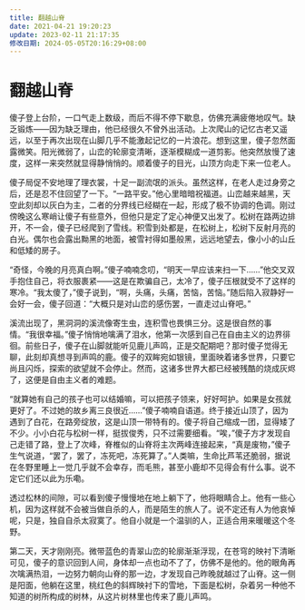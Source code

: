 ```yaml
---
title: 翻越山脊
date: 2021-04-21 19:20:23
update: 2023-02-11 21:17:35
修改日期: 2024-05-05T20:16:29+08:00
---
```


# 翻越山脊

傻子登上台阶，一口气走上数级，而后不得不停下歇息，仿佛充满疲倦地叹气。缺乏锻炼——因为缺乏理由，他已经很久不曾外出活动。上次爬山的记忆古老又遥远，以至于再次出现在山脚几乎不能激起记忆的一片浪花。想到这里，傻子忽然面露微笑。阳光微弱了，山峦的轮廓变清晰，逐渐模糊成一道剪影。他突然放慢了速度，这样一来突然就显得静悄悄的。顺着傻子的目光，山顶方向走下来一位老人。

傻子局促不安地理了理衣裳，十足一副流氓的派头。虽然这样，在老人走过身旁之后，还是忍不住回望了一下。“一路平安。”他心里暗暗祝福道。山峦越来越黑，天空此刻却以灰白为主，二者的分界线已经糊在一起，形成了极不协调的色调。刚过傍晚这么寒峭让傻子有些意外，但他只是定了定心神便又出发了。松树在路两边排开，不一会，傻子已经爬到了雪线。积雪到处都是，在松树上，松树下反射月亮的白光。偶尔也会露出黝黑的地面，被雪衬得如墨般黑，远远地望去，像小小的山丘和低矮的房子。

“奇怪，今晚的月亮真白啊。”傻子喃喃念叨，“明天一早应该来扫一下……”他交叉双手抱住自己，将衣服裹紧——这是在欺骗自己，太冷了，傻子压根就受不了这样的寒冷。“我太傻了，”傻子说到，“啊，头痛，头痛，苦恼，苦恼。”随后陷入寂静好一会好一会，傻子回道：“大概只是对山峦的感伤罢，一直走过山脊吧。”

溪流出现了，黑洞洞的溪流像寄生虫，连积雪也畏惧三分。这是很自然的事情。“我很幸福。”傻子悄悄地噙满了泪水，他第一次感到自己在自由主义的边界徘徊。前些日子，傻子在山脚就能听见鹿儿声鸣，正是交配期吧？那时傻子觉得无聊，此刻却真想寻到声鸣的鹿。傻子的双眸宛如银镜，里面映着诸多世界，只要它尚且闪烁，探索的欲望就不会停止。然而，这诸多世界大都已经被残酷的烧成灰烬了，这便是自由主义者的难题。

“就算她有自己的孩子也可以结婚嘛，可以把孩子领来，好好呵护。如果是女孩就更好了。不过她的故乡离三良很近……”傻子喃喃自语道。终于接近山顶了，因为遇到了白花，在路旁绽放，这是山顶一带特有的。傻子将自己缩成一团，显得矮了不少。小小白花与松树一样，挺拔俊秀，只不过需要细看。“唉，”傻子方才发现自己走错了路，登上了次峰，脊椎似的山脊将主次两峰连接起来，“真是废物，”傻子生气说道，“罢了，罢了，冻死吧，冻死算了。”人类嘛，生命比芦苇还脆弱，据说在冬野里睡上一觉几乎就不会幸存，而毛熊，甚至小鹿却不见得会有什么事。说不定它们还以此为乐嘞。

透过松林的间隙，可以看到傻子慢慢地在地上躺下了，他将眼睛合上。他有一些心机，因为这样就不会被当做自杀的人，而是陌生的旅人了。说不定还有人为他哀悼呢，只是，独自自杀太寂寞了。他自小就是一个温驯的人，正适合用来暖暖这个冬野。

第二天，天才刚刚亮。微带蓝色的青翠山峦的轮廓渐渐浮现，在苍穹的映衬下清晰可见，傻子的意识回到人间，身体却一点也动不了了，仿佛不是他的。他的眼角再次噙满热泪，一边努力朝向山脊的那一边，才发现自己昨晚就越过了山脊。这一侧是阳面，他躺在这里，桃红色的斜辉映衬下的雪地，下面是松树，杂着另一种他不知道的树所构成的树林，从这片树林里也传来了鹿儿声鸣。